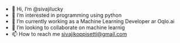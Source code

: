 - 👋 Hi, I’m @sivajilucky
- 👀 I’m interested in programming using python 
- 🌱 I’m currently working as a Machine Learning Developer ar Oqlo.ai
- 💞️ I’m looking to collaborate on machine learnig
- 📫 How to reach me sivajikoppisetti@gmail.com

<!---
sivajilucky/sivajilucky is a ✨ special ✨ repository because its `README.md` (this file) appears on your GitHub profile.
You can click the Preview link to take a look at your changes.
--->
